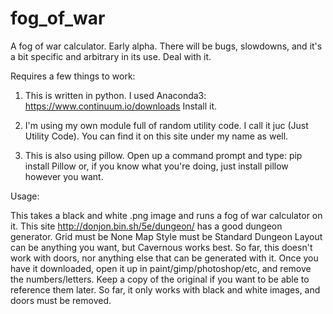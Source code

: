 # fog_of_war
A fog of war calculator.
Early alpha. There will be bugs, slowdowns, and it's a bit specific and arbitrary in its use. Deal with it.

Requires a few things to work:

1.  This is written in python. I used Anaconda3: https://www.continuum.io/downloads
    Install it.
    
2.  I'm using my own module full of random utility code. I call it juc (Just Utility Code).
    You can find it on this site under my name as well.
    
3.  This is also using pillow. Open up a command prompt and type:
          pip install Pillow
    or, if you know what you're doing, just install pillow however you want.

Usage:

This takes a black and white .png image and runs a fog of war calculator on it.
This site http://donjon.bin.sh/5e/dungeon/ has a good dungeon generator. 
  Grid must be None
  Map Style must be Standard
  Dungeon Layout can be anything you want, but Cavernous works best. So far, this doesn't work with doors, nor anything else that can be generated with it.
Once you have it downloaded, open it up in paint/gimp/photoshop/etc, and remove the numbers/letters. Keep a copy of the original if you want to be able to reference them later.
So far, it only works with black and white images, and doors must be removed.
